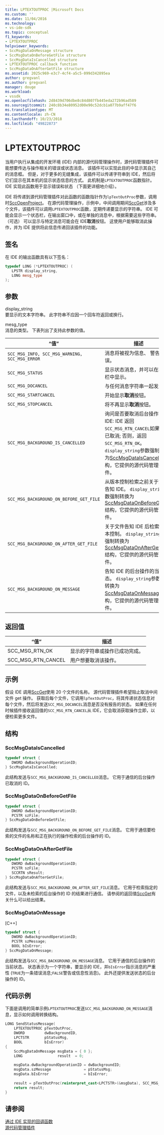 ```yaml
---
title: LPTEXTOUTPROC |Microsoft Docs
ms.custom: ''
ms.date: 11/04/2016
ms.technology:
- vs-ide-sdk
ms.topic: conceptual
f1_keywords:
- LPTEXTOUTPROC
helpviewer_keywords:
- SccMsgDataOnMessage structure
- SccMsgDataOnBeforeGetFile structure
- SccMsgDataIsCancelled structure
- LPTEXTOUTPROC callback function
- SccMsgDataOnAfterGetFile structure
ms.assetid: 2025c969-e3c7-4cf4-a5c5-099d342895ea
author: gregvanl
ms.author: gregvanl
manager: douge
ms.workload:
- vssdk
ms.openlocfilehash: 2d8439d706dbe8c84d807fb445eda272b96ad589
ms.sourcegitcommit: 240c8b34e80952d00e90c52dcb1a077b9aff47f6
ms.translationtype: MT
ms.contentlocale: zh-CN
ms.lasthandoff: 10/23/2018
ms.locfileid: "49822873"
---
```

# <a name="lptextoutproc"></a>LPTEXTOUTPROC
当用户执行从集成的开发环境 (IDE) 内部的源代码管理操作时，源代码管理插件可能想要传达与操作相关的错误或状态消息。 该插件可以实现此目的中显示其自己的消息框。 但是，对于更多的无缝集成，该插件可以传递字符串到 IDE，然后将它们显示在其本机的显示状态信息的方式。 此机制是`LPTEXTOUTPROC`函数指针。 IDE 实现此函数用于显示错误和状态 （下面更详细地介绍）。  
  
 IDE 将传递到源代码管理插件对此函数的函数指针作为`lpTextOutProc`参数，调用时[SccOpenProject](../extensibility/sccopenproject-function.md)。 在源代码管理操作，示例中，中间调用期间[SccGet](../extensibility/sccget-function.md)涉及多个文件，该插件可以调用`LPTEXTOUTPROC`函数，定期传递要显示的字符串。 IDE 可能会显示一个状态栏，在输出窗口中，或在单独的消息中，根据需要这些字符串。 （可选） 可以显示与特定消息可能会在 IDE**取消**按钮。 这使用户能够取消此操作，并为 IDE 提供将此信息传递回该插件的功能。  
  
## <a name="signature"></a>签名  
 在 IDE 的输出函数具有以下签名：  
  
```cpp  
typedef LONG (*LPTEXTOUTPROC) (  
   LPSTR display_string,  
   LONG mesg_type  
);  
```  
  
## <a name="parameters"></a>参数  
 display_string  
 要显示的文本字符串。 此字符串不应因一个回车符返回或换行。  
  
 mesg_type  
 消息的类型。 下表列出了支持此参数的值。  
  
|“值”|描述|  
|-----------|-----------------|  
|`SCC_MSG_INFO, SCC_MSG_WARNING, SCC_MSG_ERROR`|消息将被视为信息、 警告或错误。|  
|`SCC_MSG_STATUS`|显示状态消息，并可以在状态栏中显示。|  
|`SCC_MSG_DOCANCEL`|与任何消息字符串一起发送。|  
|`SCC_MSG_STARTCANCEL`|开始显示**取消**按钮。|  
|`SCC_MSG_STOPCANCEL`|将不再显示**取消**按钮。|  
|`SCC_MSG_BACKGROUND_IS_CANCELLED`|询问是否要取消后台操作的 IDE: IDE 返回`SCC_MSG_RTN_CANCEL`如果操作已取消; 否则，返回`SCC_MSG_RTN_OK`。 `display_string`参数强制转换为[SccMsgDataIsCancelled](#LinkSccMsgDataIsCancelled)结构，它提供的源代码管理插件。|  
|`SCC_MSG_BACKGROUND_ON_BEFORE_GET_FILE`|从版本控制检索之前关于文件告知 IDE。 `display_string`参数强制转换为[SccMsgDataOnBeforeGetFile](#LinkSccMsgDataOnBeforeGetFile)结构，它提供的源代码管理插件。|  
|`SCC_MSG_BACKGROUND_ON_AFTER_GET_FILE`|关于文件告知 IDE 后检索从版本控制。 `display_string`参数强制转换为[SccMsgDataOnAfterGetFile](#LinkSccMsgDataOnAfterGetFile)结构，它提供的源代码管理插件。|  
|`SCC_MSG_BACKGROUND_ON_MESSAGE`|告知 IDE 的后台操作的当前状态。 `display_string`参数强制转换为[SccMsgDataOnMessage](#LinkSccMsgDataOnMessage)结构，它提供的源代码管理插件。|  
  
## <a name="return-value"></a>返回值  
  
|“值”|描述|  
|-----------|-----------------|  
|SCC_MSG_RTN_OK|显示的字符串或操作已成功完成。|  
|SCC_MSG_RTN_CANCEL|用户想要取消该操作。|  
  
## <a name="example"></a>示例  
 假设 IDE 调用[SccGet](../extensibility/sccget-function.md)使用 20 个文件的名称。 源代码管理插件希望阻止取消中间文件 get 操作。 获取后每个文件，它调用`lpTextOutProc`，将其传递状态信息对每个文件，然后将发送`SCC_MSG_DOCANCEL`消息是否没有报告的状态。 如果在任何时候插件接收返回值的`SCC_MSG_RTN_CANCEL`从 IDE，它会取消获取操作立即，以便检索更多文件。  
  
## <a name="structures"></a>结构  
  
###  <a name="LinkSccMsgDataIsCancelled"></a> SccMsgDataIsCancelled  
  
```cpp  
typedef struct {  
   DWORD dwBackgroundOperationID;  
} SccMsgDataIsCancelled;  
```  
  
 此结构发送与`SCC_MSG_BACKGROUND_IS_CANCELLED`消息。 它用于通信的后台操作已取消的 ID。  
  
###  <a name="LinkSccMsgDataOnBeforeGetFile"></a> SccMsgDataOnBeforeGetFile  
  
```cpp  
typedef struct {  
   DWORD dwBackgroundOperationID;  
   PCSTR szFile;  
} SccMsgDataOnBeforeGetFile;  
```  
  
 此结构发送与`SCC_MSG_BACKGROUND_ON_BEFORE_GET_FILE`消息。 它用于通信要检索的文件的名称和正在执行的操作检索的后台操作的 ID。  
  
###  <a name="LinkSccMsgDataOnAfterGetFile"></a> SccMsgDataOnAfterGetFile  
  
```cpp  
typedef struct {  
   DWORD dwBackgroundOperationID;  
   PCSTR szFile;  
   SCCRTN sResult;  
} SccMsgDataOnAfterGetFile;  
```  
  
 此结构发送与`SCC_MSG_BACKGROUND_ON_AFTER_GET_FILE`消息。 它用于检索指定的文件，以及未检索的后台操作的 ID 的结果进行通信。 请参阅的返回值[SccGet](../extensibility/sccget-function.md)有关什么可以给出结果。  
  
###  <a name="LinkSccMsgDataOnMessage"></a> SccMsgDataOnMessage  
 [C++]  
  
```cpp  
typedef struct {  
   DWORD dwBackgroundOperationID;  
   PCSTR szMessage;  
   BOOL bIsError;  
} SccMsgDataOnMessage;  
```  
  
 此结构发送与`SCC_MSG_BACKGROUND_ON_MESSAGE`消息。 它用于通信的后台操作的当前状态。 状态表示为一个字符串，要显示的 IDE，并`bIsError`指示消息的严重性 (`TRUE`为一条错误消息;`FALSE`警告或信息性消息)。 此外还提供发送状态的后台操作的 ID。  
  
## <a name="code-example"></a>代码示例  
 下面是调用的简单示例`LPTEXTOUTPROC`发送`SCC_MSG_BACKGROUND_ON_MESSAGE`消息，显示如何调用转换结构。  
  
```cpp  
LONG SendStatusMessage(  
    LPTEXTOUTPROC pTextOutProc,  
    DWORD         dwBackgroundID,  
    LPCTSTR       pStatusMsg,  
    BOOL          bIsError)  
{  
    SccMsgDataOnMessage msgData = { 0 };  
    LONG                result  = 0;  
  
    msgData.dwBackgroundOperationID = dwBackgroundID;  
    msgData.szMessage               = pStatusMsg;  
    msgData.bIsError                = bIsError;  
  
    result = pTextOutProc(reinterpret_cast<LPCTSTR>(&msgData), SCC_MSG_BACKGROUND_ON_MESSAGE);  
    return result;  
}  
```  
  
## <a name="see-also"></a>请参阅  
 [通过 IDE 实现的回调函数](../extensibility/callback-functions-implemented-by-the-ide.md)   
 [源代码管理插件](../extensibility/source-control-plug-ins.md)
